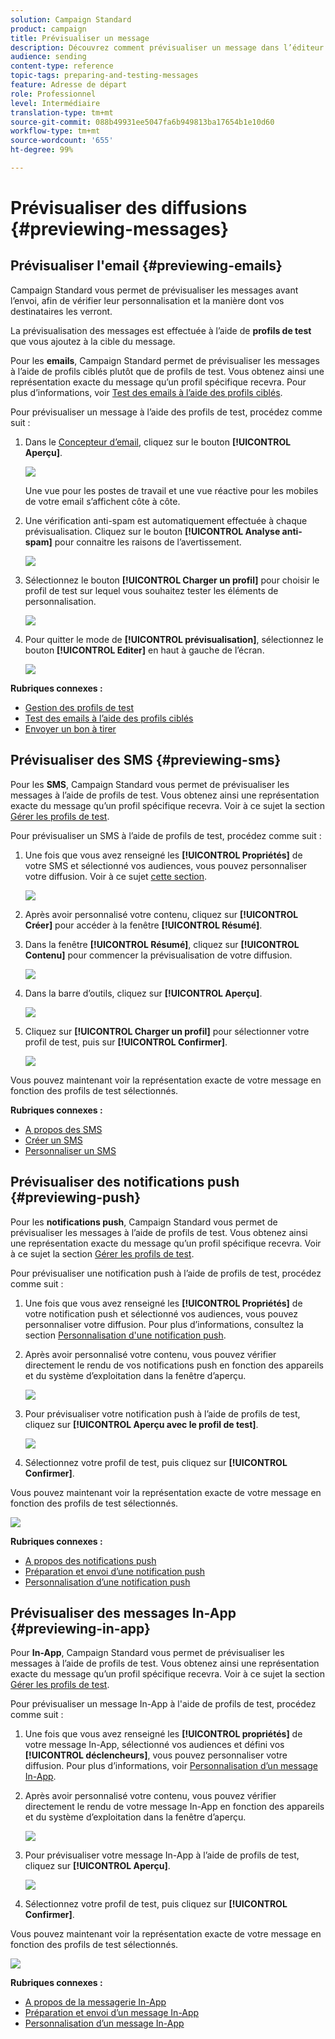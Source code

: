 ```yaml
---
solution: Campaign Standard
product: campaign
title: Prévisualiser un message
description: Découvrez comment prévisualiser un message dans l’éditeur de contenu ou le Concepteur d’email.
audience: sending
content-type: reference
topic-tags: preparing-and-testing-messages
feature: Adresse de départ
role: Professionnel
level: Intermédiaire
translation-type: tm+mt
source-git-commit: 088b49931ee5047fa6b949813ba17654b1e10d60
workflow-type: tm+mt
source-wordcount: '655'
ht-degree: 99%

---
```



# Prévisualiser des diffusions {#previewing-messages}

## Prévisualiser l&#39;email          {#previewing-emails}

Campaign Standard vous permet de prévisualiser les messages avant l’envoi, afin de vérifier leur personnalisation et la manière dont vos destinataires les verront.

La prévisualisation des messages est effectuée à l’aide de **profils de test** que vous ajoutez à la cible du message.

Pour les **emails**, Campaign Standard permet de prévisualiser les messages à l’aide de profils ciblés plutôt que de profils de test. Vous obtenez ainsi une représentation exacte du message qu’un profil spécifique recevra. Pour plus d’informations, voir [Test des emails à l’aide des profils ciblés](../../sending/using/testing-messages-using-target.md).

Pour prévisualiser un message à l’aide des profils de test, procédez comme suit :

1. Dans le [Concepteur d’email](../../designing/using/designing-content-in-adobe-campaign.md), cliquez sur le bouton **[!UICONTROL Aperçu]**.

   ![](assets/sending_preview.png)

   Une vue pour les postes de travail et une vue réactive pour les mobiles de votre email s’affichent côte à côte.

1. Une vérification anti-spam est automatiquement effectuée à chaque prévisualisation. Cliquez sur le bouton **[!UICONTROL Analyse anti-spam]** pour connaitre les raisons de l’avertissement.

   ![](assets/sending_anti-spam_analysis.png)

1. Sélectionnez le bouton **[!UICONTROL Charger un profil]** pour choisir le profil de test sur lequel vous souhaitez tester les éléments de personnalisation.

   ![](assets/sending_test-profile.png)

1. Pour quitter le mode de **[!UICONTROL prévisualisation]**, sélectionnez le bouton **[!UICONTROL Editer]** en haut à gauche de l’écran.

   ![](assets/sending_preview_edit.png)

**Rubriques connexes :**

* [Gestion des profils de test](../../audiences/using/managing-test-profiles.md)
* [Test des emails à l’aide des profils ciblés](../../sending/using/testing-messages-using-target.md)
* [Envoyer un bon à tirer](../../sending/using/sending-proofs.md)

## Prévisualiser des SMS {#previewing-sms}

Pour les **SMS**, Campaign Standard vous permet de prévisualiser les messages à l’aide de profils de test. Vous obtenez ainsi une représentation exacte du message qu’un profil spécifique recevra. Voir à ce sujet la section [Gérer les profils de test](../../audiences/using/managing-test-profiles.md).

Pour prévisualiser un SMS à l’aide de profils de test, procédez comme suit :

1. Une fois que vous avez renseigné les **[!UICONTROL Propriétés]** de votre SMS et sélectionné vos audiences, vous pouvez personnaliser votre diffusion. Voir à ce sujet [cette section](../../channels/using/personalizing-sms-messages.md).

   ![](assets/sms_preview.png)

1. Après avoir personnalisé votre contenu, cliquez sur **[!UICONTROL Créer]** pour accéder à la fenêtre **[!UICONTROL Résumé]**.

1. Dans la fenêtre **[!UICONTROL Résumé]**, cliquez sur **[!UICONTROL Contenu]** pour commencer la prévisualisation de votre diffusion.

   ![](assets/sms_preview_2.png)

1. Dans la barre d’outils, cliquez sur **[!UICONTROL Aperçu]**.

   ![](assets/sms_preview_3.png)

1. Cliquez sur **[!UICONTROL Charger un profil]** pour sélectionner votre profil de test, puis sur **[!UICONTROL Confirmer]**.

   ![](assets/sms_preview_4.png)

Vous pouvez maintenant voir la représentation exacte de votre message en fonction des profils de test sélectionnés.

**Rubriques connexes :**

* [A propos des SMS](../../channels/using/about-sms-messages.md)
* [Créer un SMS](../../channels/using/creating-an-sms-message.md)
* [Personnaliser un SMS](../../channels/using/personalizing-sms-messages.md)

## Prévisualiser des notifications push {#previewing-push}

Pour les **notifications push**, Campaign Standard vous permet de prévisualiser les messages à l’aide de profils de test. Vous obtenez ainsi une représentation exacte du message qu’un profil spécifique recevra. Voir à ce sujet la section [Gérer les profils de test](../../audiences/using/managing-test-profiles.md).

Pour prévisualiser une notification push à l’aide de profils de test, procédez comme suit :

1. Une fois que vous avez renseigné les **[!UICONTROL Propriétés]** de votre notification push et sélectionné vos audiences, vous pouvez personnaliser votre diffusion. Pour plus d’informations, consultez la section [Personnalisation d&#39;une notification push](../../channels/using/customizing-a-push-notification.md).

1. Après avoir personnalisé votre contenu, vous pouvez vérifier directement le rendu de vos notifications push en fonction des appareils et du système d’exploitation dans la fenêtre d’aperçu.

   ![](assets/push_preview.png)

1. Pour prévisualiser votre notification push à l’aide de profils de test, cliquez sur **[!UICONTROL Aperçu avec le profil de test]**.

   ![](assets/push_preview_2.png)

1. Sélectionnez votre profil de test, puis cliquez sur **[!UICONTROL Confirmer]**.

Vous pouvez maintenant voir la représentation exacte de votre message en fonction des profils de test sélectionnés.

![](assets/push_preview_3.png)

**Rubriques connexes :**

* [A propos des notifications push](../../channels/using/about-push-notifications.md)
* [Préparation et envoi d’une notification push](../../channels/using/preparing-and-sending-a-push-notification.md)
* [Personnalisation d’une notification push](../../channels/using/customizing-a-push-notification.md)

## Prévisualiser des messages In-App {#previewing-in-app}

Pour **In-App**, Campaign Standard vous permet de prévisualiser les messages à l’aide de profils de test. Vous obtenez ainsi une représentation exacte du message qu’un profil spécifique recevra. Voir à ce sujet la section [Gérer les profils de test](../../audiences/using/managing-test-profiles.md).

Pour prévisualiser un message In-App à l&#39;aide de profils de test, procédez comme suit :

1. Une fois que vous avez renseigné les **[!UICONTROL propriétés]** de votre message In-App, sélectionné vos audiences et défini vos **[!UICONTROL déclencheurs]**, vous pouvez personnaliser votre diffusion. Pour plus d’informations, voir [Personnalisation d’un message In-App](../../channels/using/customizing-an-in-app-message.md).

1. Après avoir personnalisé votre contenu, vous pouvez vérifier directement le rendu de votre message In-App en fonction des appareils et du système d’exploitation dans la fenêtre d’aperçu.

   ![](assets/in_app_preview.png)

1. Pour prévisualiser votre message In-App à l’aide de profils de test, cliquez sur **[!UICONTROL Aperçu]**.

   ![](assets/in_app_preview_2.png)

1. Sélectionnez votre profil de test, puis cliquez sur **[!UICONTROL Confirmer]**.

Vous pouvez maintenant voir la représentation exacte de votre message en fonction des profils de test sélectionnés.

![](assets/in_app_preview_3.png)

**Rubriques connexes :**

* [A propos de la messagerie In-App](../../channels/using/about-in-app-messaging.md)
* [Préparation et envoi d’un message In-App](../../channels/using/preparing-and-sending-an-in-app-message.md)
* [Personnalisation d’un message In-App](../../channels/using/customizing-an-in-app-message.md)